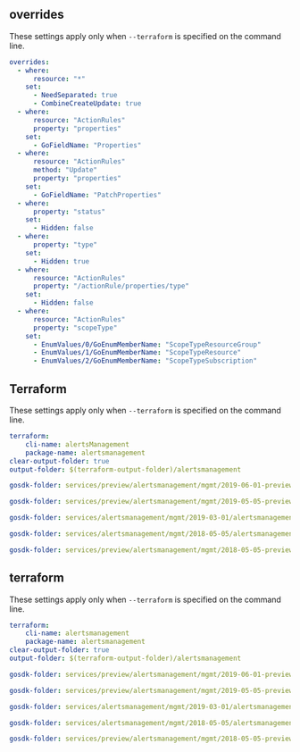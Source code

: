 ## overrides

These settings apply only when `--terraform` is specified on the command line.
``` yaml $(terraform)
overrides:
  - where:
      resource: "*"
    set:
      - NeedSeparated: true
      - CombineCreateUpdate: true
  - where:
      resource: "ActionRules"
      property: "properties"
    set:
      - GoFieldName: "Properties"
  - where:
      resource: "ActionRules"
      method: "Update"
      property: "properties"
    set:
      - GoFieldName: "PatchProperties"
  - where:
      property: "status"
    set:
      - Hidden: false
  - where:
      property: "type"
    set:
      - Hidden: true
  - where:
      resource: "ActionRules"
      property: "/actionRule/properties/type"
    set:
      - Hidden: false
  - where:
      resource: "ActionRules"
      property: "scopeType"
    set:
      - EnumValues/0/GoEnumMemberName: "ScopeTypeResourceGroup"
      - EnumValues/1/GoEnumMemberName: "ScopeTypeResource"
      - EnumValues/2/GoEnumMemberName: "ScopeTypeSubscription"
```
## Terraform

These settings apply only when `--terraform` is specified on the command line.

``` yaml $(terraform)
terraform:
    cli-name: alertsManagement
    package-name: alertsmanagement
clear-output-folder: true
output-folder: $(terraform-output-folder)/alertsmanagement
```
``` yaml $(tag) == 'package-2019-06-preview' && $(terraform)
gosdk-folder: services/preview/alertsmanagement/mgmt/2019-06-01-preview/alertsmanagement
```

``` yaml $(tag) == 'package-preview-2019-05' && $(terraform)
gosdk-folder: services/preview/alertsmanagement/mgmt/2019-05-05-preview/alertsmanagement
```

``` yaml $(tag) == 'package-2019-03' && $(terraform)
gosdk-folder: services/alertsmanagement/mgmt/2019-03-01/alertsmanagement
```

``` yaml $(tag) == 'package-2018-05' && $(terraform)
gosdk-folder: services/alertsmanagement/mgmt/2018-05-05/alertsmanagement
```

``` yaml $(tag) == 'package-2018-05-preview' && $(terraform)
gosdk-folder: services/preview/alertsmanagement/mgmt/2018-05-05-preview/alertsmanagement
```

## terraform

These settings apply only when `--terraform` is specified on the command line.

``` yaml $(terraform)
terraform:
    cli-name: alertsmanagement
    package-name: alertsmanagement
clear-output-folder: true
output-folder: $(terraform-output-folder)/alertsmanagement
```

``` yaml $(tag) == 'package-2019-06-preview' && $(terraform)
gosdk-folder: services/preview/alertsmanagement/mgmt/2019-06-01-preview/alertsmanagement
```

``` yaml $(tag) == 'package-preview-2019-05' && $(terraform)
gosdk-folder: services/preview/alertsmanagement/mgmt/2019-05-05-preview/alertsmanagement
```

``` yaml $(tag) == 'package-2019-03' && $(terraform)
gosdk-folder: services/alertsmanagement/mgmt/2019-03-01/alertsmanagement
```

``` yaml $(tag) == 'package-2018-05' && $(terraform)
gosdk-folder: services/alertsmanagement/mgmt/2018-05-05/alertsmanagement
```

``` yaml $(tag) == 'package-2018-05-preview' && $(terraform)
gosdk-folder: services/preview/alertsmanagement/mgmt/2018-05-05-preview/alertsmanagement
```
